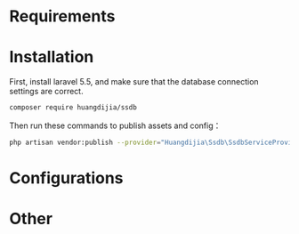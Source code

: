 # Requirements

# Installation

First, install laravel 5.5, and make sure that the database connection settings are correct.

~~~bash
composer require huangdijia/ssdb
~~~

Then run these commands to publish assets and config：

~~~bash
php artisan vendor:publish --provider="Huangdijia\Ssdb\SsdbServiceProvider"
~~~

# Configurations

# Other

